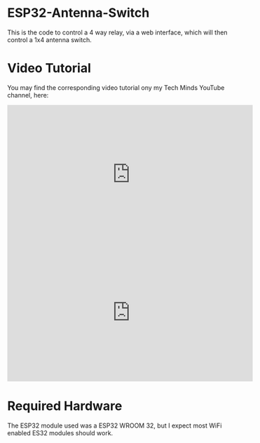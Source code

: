 # ESP32-Antenna-Switch

This is the code to control a 4 way relay, via a web interface, which will then control a 1x4 antenna switch.

# Video Tutorial

You may find the corresponding video tutorial ony my Tech Minds YouTube channel, here: 
<iframe width="560" height="315" src="https://www.youtube.com/embed/UB6Tlh_ZC4s" frameborder="0" allow="accelerometer; autoplay; clipboard-write; encrypted-media; gyroscope; picture-in-picture" allowfullscreen></iframe>

<iframe width="560" height="315" src="https://www.youtube.com/embed/video-id" frameborder="0" allow="accelerometer; autoplay; clipboard-write; encrypted-media; gyroscope; picture-in-picture" allowfullscreen></iframe>


# Required Hardware

The ESP32 module used was a ESP32 WROOM 32, but I expect most WiFi enabled ES32 modules should work.
